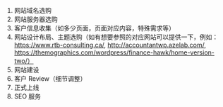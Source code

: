 1. 网站域名选购
2. 网站服务器选购
3. 客户信息收集（如多少页面，页面对应内容，特殊需求等）
4. 网站设计布局、主题选购（如有想要参照的对应网站可以提供一下，例如：https://www.rtb-consulting.ca/, http://accountantwp.azelab.com/, https://themographics.com/wordpress/finance-hawk/home-version-two/）
5. 网站建设
6. 客户 Review（细节调整）
7. 正式上线
8. SEO 服务

